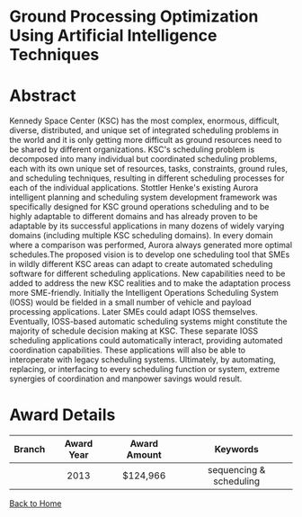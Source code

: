 
Ground Processing Optimization Using Artificial Intelligence Techniques
=======================================================================

# Abstract


Kennedy Space Center (KSC) has the most complex, enormous, difficult, diverse, distributed, and unique set of integrated scheduling problems in the world and it is only getting more difficult as ground resources need to be shared by different organizations. KSC&#039;s scheduling problem is decomposed into many individual but coordinated scheduling problems, each with its own unique set of resources, tasks, constraints, ground rules, and scheduling techniques, resulting in different scheduling processes for each of the individual applications. Stottler Henke&#039;s existing Aurora intelligent planning and scheduling system development framework was specifically designed for KSC ground operations scheduling and to be highly adaptable to different domains and has already proven to be adaptable by its successful applications in many dozens of widely varying domains (including multiple KSC scheduling domains). In every domain where a comparison was performed, Aurora always generated more optimal schedules.The proposed vision is to develop one scheduling tool that SMEs in wildly different KSC areas can adapt to create automated scheduling software for different scheduling applications. New capabilities need to be added to address the new KSC realities and to make the adaptation process more SME-friendly. Initially the Intelligent Operations Scheduling System (IOSS) would be fielded in a small number of vehicle and payload processing applications.  Later SMEs could adapt IOSS themselves. Eventually, IOSS-based automatic scheduling systems might constitute the majority of schedule decision making at KSC. These separate IOSS scheduling applications could automatically interact, providing automated coordination capabilities. These applications will also be able to interoperate with legacy scheduling systems. Ultimately, by automating, replacing, or interfacing to every scheduling function or system, extreme synergies of coordination and manpower savings would result.  

# Award Details

|Branch|Award Year|Award Amount|Keywords|
| :---: | :---: | :---: | :---: |
||2013|$124,966|sequencing & scheduling|
  
  


[Back to Home](https://github.com/chrischow/dod_sbir_awards/Reports/JT/#139)